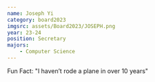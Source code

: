 ```yaml
---
name: Joseph Yi
category: board2023
imgsrc: assets/Board2023/JOSEPH.png
year: 23-24
position: Secretary
majors:
    - Computer Science
---
```


Fun Fact: "I haven’t rode a plane in over 10 years"
